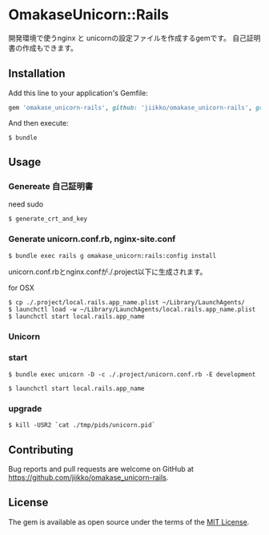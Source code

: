 # OmakaseUnicorn::Rails

開発環境で使うnginx と unicornの設定ファイルを作成するgemです。
自己証明書の作成もできます。

## Installation

Add this line to your application's Gemfile:

```ruby
gem 'omakase_unicorn-rails', github: 'jiikko/omakase_unicorn-rails', group: :development
```

And then execute:

    $ bundle

## Usage

### Genereate 自己証明書
need sudo
```shell
$ generate_crt_and_key
```

### Generate unicorn.conf.rb, nginx-site.conf
```shell
$ bundle exec rails g omakase_unicorn:rails:config install
```
unicorn.conf.rbとnginx.confが./.project以下に生成されます。

for OSX
```
$ cp ./.project/local.rails.app_name.plist ~/Library/LaunchAgents/
$ launchctl load -w ~/Library/LaunchAgents/local.rails.app_name.plist
$ launchctl start local.rails.app_name
```

### Unicorn
### start
```shell
$ bundle exec unicorn -D -c ./.project/unicorn.conf.rb -E development
```
```shell
$ launchctl start local.rails.app_name
```
### upgrade
```shell
$ kill -USR2 `cat ./tmp/pids/unicorn.pid`
```

## Contributing

Bug reports and pull requests are welcome on GitHub at https://github.com/jiikko/omakase_unicorn-rails.


## License

The gem is available as open source under the terms of the [MIT License](http://opensource.org/licenses/MIT).
